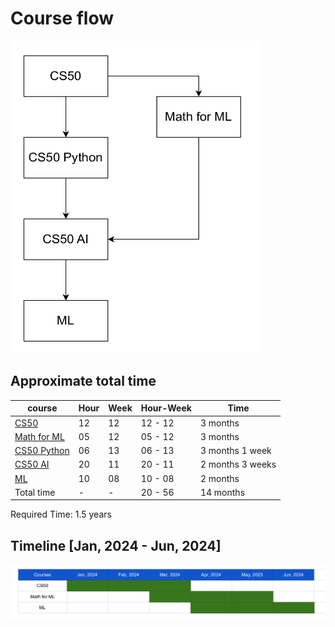 # Course flow

<img src="../pics/course_flow.png" alt="image" width="400" height="500">

## Approximate total time

| course | Hour | Week | Hour-Week | Time |
|--------|------|------|-----------|-------|
| [CS50](https://cs50.harvard.edu/x/2023/) | 12 | 12 | 12 - 12| 3 months |
| [Math for ML](https://www.coursera.org/specializations/mathematics-for-machine-learning-and-data-science) | 05 | 12 | 05 - 12 | 3 months |
| [CS50 Python](https://cs50.harvard.edu/python/2022/) | 06 | 13 | 06 - 13 | 3 months 1 week |
| [CS50 AI](https://cs50.harvard.edu/ai/2023/) | 20 | 11 | 20 - 11 | 2 months 3 weeks |
| [ML](https://www.coursera.org/specializations/machine-learning-introduction) | 10 | 08 |  10 - 08 | 2 months |
| Total time | - | - | 20 - 56 | 14 months |


Required Time: 1.5 years

## Timeline [Jan, 2024 - Jun, 2024]
![Timeline](../pics/course_flow_time-line_jan_2024_jun_2024.png)
